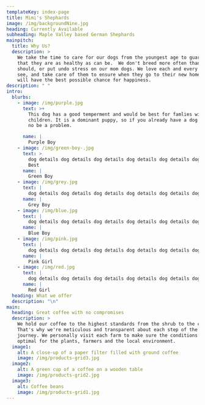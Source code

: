 ```yaml
---
templateKey: index-page
title: Mimi's Shephards
image: /img/backgroundNine.jpg
heading: Currently Available
subheading: Maple Valley based German Shephards
mainpitch:
  title: Why Us?
  description: >
    We take the time to care for our dogs from the youngest age to guaruntee
    that they are as healthy as can be.  We don't breed more often than we
    should, or put undo stress on our mom dogs. We love each and every pup we
    see, and take care of them to ensure when they go to their new homes they
    will have the best possible chance for happiness.
description: " "
intro:
  blurbs:
    - image: /img/purple.jpg
      text: >+
        This dog has a good temperment and would be best for famlies with
        children. It is a dominant puppy, so if you already have a dog it will
        no be a problem. 

      name: |
        Purple Boy
    - image: /img/green-boy-.jpg
      text: >
        dog details dog details dog details dog details dog details dog details.
        Best
      name: |
        Green Boy
    - image: /img/grey.jpg
      text: |
        dog details dog details dog details dog details dog details dog details
      name: |
        Grey Boy
    - image: /img/blue.jpg
      text: |
        dog details dog details dog details dog details dog details dog details
      name: |
        Blue Boy
    - image: /img/pink.jpg
      text: |
        dog details dog details dog details dog details dog details dog details
      name: |
        Pink Girl
    - image: /img/red.jpg
      text: |
        dog details dog details dog details dog details dog details dog details
      name: |
        Red Girl
  heading: What we offer
  description: "\n"
main:
  heading: Great coffee with no compromises
  description: >
    We hold our coffee to the highest standards from the shrub to the cup.
    That's why we're meticulous and transparent about each step of the coffee's
    journey. We personally visit each farm to make sure the conditions are
    optimal for the plants, farmers and the local environment.
  image1:
    alt: A close-up of a paper filter filled with ground coffee
    image: /img/products-grid3.jpg
  image2:
    alt: A green cup of a coffee on a wooden table
    image: /img/products-grid2.jpg
  image3:
    alt: Coffee beans
    image: /img/products-grid1.jpg
---
```


